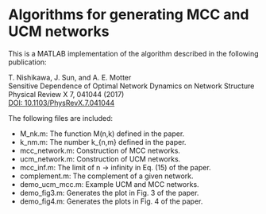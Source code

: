 # Algorithms for generating MCC and UCM networks

This is a MATLAB implementation of the algorithm described in the following publication:

T. Nishikawa, J. Sun, and A. E. Motter  
Sensitive Dependence of Optimal Network Dynamics on Network Structure  
Physical Review X 7, 041044 (2017)  
[DOI: 10.1103/PhysRevX.7.041044](http://doi.org/10.1103/PhysRevX.7.041044)

The following files are included:

- M_nk.m: The function M(n,k) defined in the paper.
- k_nm.m: The number k_{n,m} defined in the paper.
- mcc_network.m: Construction of MCC networks.
- ucm_network.m: Construction of UCM networks.
- mcc_inf.m: The limit of n -> infinity in Eq. (15) of the paper.
- complement.m: The complement of a given network.
- demo_ucm_mcc.m: Example UCM and MCC networks.
- demo_fig3.m: Generates the plot in Fig. 3 of the paper.
- demo_fig4.m: Generates the plots in Fig. 4 of the paper.
